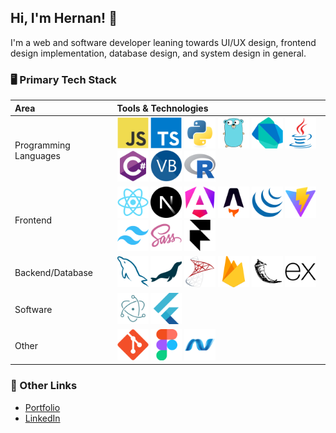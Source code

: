 ## Hi, I'm Hernan! 🌱
I'm a web and software developer leaning towards UI/UX design, frontend design implementation, database design, and system design in general.

### 🖥️ Primary Tech Stack
| Area | Tools & Technologies |
| :- | :- |
| Programming Languages | <picture><img src="https://github.com/devicons/devicon/blob/master/icons/javascript/javascript-original.svg" height="50" title="Javascript" /></picture> <picture><img src="https://github.com/devicons/devicon/blob/master/icons/typescript/typescript-original.svg" height="50" title="Typescript" /></picture> <picture><img src="https://github.com/devicons/devicon/blob/master/icons/python/python-original.svg" height="50" title="Python" /></picture> <picture><img src="https://github.com/devicons/devicon/blob/master/icons/go/go-original.svg" height="50" title="Go" /></picture> <picture><img src="https://github.com/devicons/devicon/blob/master/icons/dart/dart-original.svg" height="50" title="Dart" /></picture> <picture><img src="https://github.com/devicons/devicon/blob/master/icons/java/java-original.svg" height="50" title="Java" /></picture> <picture><img src="https://github.com/devicons/devicon/blob/master/icons/csharp/csharp-original.svg" height="50" title="C#" /></picture> <picture><img src="https://github.com/devicons/devicon/blob/master/icons/visualbasic/visualbasic-original.svg" height="50" title="Visual Basic" /></picture> <picture><img src="https://github.com/devicons/devicon/blob/master/icons/r/r-original.svg" height="50" title="R" /></picture> |
| Frontend | <picture><img src="https://github.com/devicons/devicon/blob/master/icons/react/react-original.svg" height="50" title="React" /></picture> <picture><img src="https://github.com/devicons/devicon/blob/master/icons/nextjs/nextjs-original.svg" height="50" title="Next.js"/></picture> <picture><img src="https://github.com/devicons/devicon/blob/master/icons/angular/angular-original.svg" height="50" title="Angular"/></picture> <picture><img src="https://github.com/devicons/devicon/blob/master/icons/astro/astro-original.svg" height="50" title="Astro"/></picture> <picture><img src="https://github.com/devicons/devicon/blob/master/icons/jquery/jquery-original.svg" height="50" title="JQuery" /></picture> <picture><img src="https://github.com/devicons/devicon/blob/master/icons/vitejs/vitejs-original.svg" height="50" title="Vite"/></picture> <picture><img src="https://github.com/devicons/devicon/blob/master/icons/tailwindcss/tailwindcss-original.svg" height="50" title="Tailwind CSS"/></picture> <picture><img src="https://github.com/devicons/devicon/blob/master/icons/sass/sass-original.svg" height="50" title="SASS"/></picture> <picture><img src="https://github.com/devicons/devicon/blob/master/icons/framermotion/framermotion-original.svg" height="50" title="Framer Motion"/></picture>|
| Backend/Database | <picture><img src="https://github.com/devicons/devicon/blob/master/icons/mysql/mysql-original.svg" height="50" title="MySQL"/></picture> <picture><img src="https://github.com/devicons/devicon/blob/master/icons/mariadb/mariadb-original.svg" height="50" title="MariaDB"/></picture> <picture><img src="https://github.com/devicons/devicon/blob/master/icons/microsoftsqlserver/microsoftsqlserver-original.svg" height="50" title="Microsoft SQL Server"/></picture> <picture><img src="https://github.com/devicons/devicon/blob/master/icons/firebase/firebase-original.svg" height="50" title="Firebase"/></picture> <picture><img src="https://github.com/devicons/devicon/blob/master/icons/flask/flask-original.svg" height="50" title="Flask"/></picture> <picture><img src="https://github.com/devicons/devicon/blob/master/icons/express/express-original.svg" height="50" title="Express"/></picture> |
| Software | <picture><img src="https://github.com/devicons/devicon/blob/master/icons/electron/electron-original.svg" height="50" title="Electron"/></picture> <picture><img src="https://github.com/devicons/devicon/blob/master/icons/flutter/flutter-original.svg" height="50" title="Flutter"/></picture> |
| Other | <picture><img src="https://github.com/devicons/devicon/blob/master/icons/git/git-original.svg" height="50" title="Git"/></picture> <picture><img src="https://github.com/devicons/devicon/blob/master/icons/figma/figma-original.svg" height="50" title="Figma"/></picture> <picture><img src="https://github.com/devicons/devicon/blob/master/icons/dot-net/dot-net-original.svg" height="50" title=".NET"/></picture> |

### 🔗 Other Links
- [Portfolio](https://hernanjugar.com)
- [LinkedIn](https://www.linkedin.com/in/hernanjugar/)

